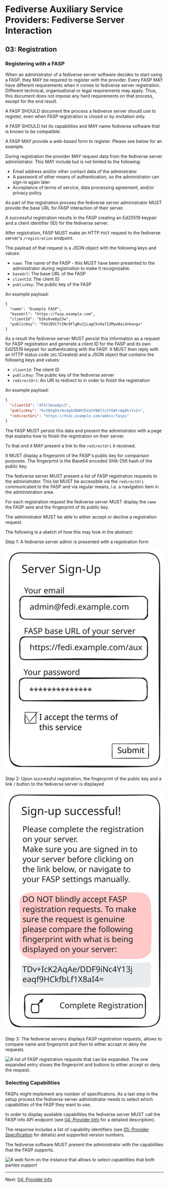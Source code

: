 # Fediverse Auxiliary Service Providers: Fediverse Server Interaction

## 03: Registration

### Registering with a FASP

When an administrator of a fediverse server software decides to start using a
FASP, they MAY be required to register with the provider. Every FASP
MAY have different requirements when it comes to fediverse server
registration. Different technical,
organisational or legal requirements may apply. Thus, this document does
not impose any hard requirements on that process, except for the end
result.

A FASP SHOULD document the process a fediverse server should use to register,
even when FASP registration is closed or by invitation only.

A FASP SHOULD list its capabilities and MAY name fediverse software
that is known to be compatible.

A FASP MAY provide a web-based form to register. Please see below
for an example.

During registration the provider MAY request data from the fediverse server
administrator. This MAY include but is not limited to the following:

* Email address and/or other contact data of the adminstrator
* A password of other means of authentication, so the administrator can
  sign-in again later
* Acceptance of terms of service, data processing agreement, and/or privacy policy

As part of the registration process the fediverse server administrator
MUST provide the base URL for FASP interaction of their server.

A successful registration results in the FASP creating an Ed25519
keypair and a client identifier (ID) for the fediverse server.

After registration, FASP MUST make an HTTP `POST` request to the
fediverse server's `/registration` endpoint.

The payload of that request is a JSON object with the following keys and
values:

* `name`: The name of the FASP - this MUST have been presented to the
  administrator during registration to make it recognizable.
* `baseUrl`: The base URL of the FASP
* `clientId`: The client ID
* `publicKey`: The public key of the FASP

An example payload:

```
{
  "name": "Example FASP",
  "baseUrl": "https://fasp.example.com",
  "clientId": "b2ks6vm8p23w",
  "publicKey": "FbUJDVCftINc9FlgRu2jLagCVvOa7I2Myw8aidvkong=" 
}
```

As a result the fediverse server MUST persist this information as a
request for FASP registration and generate a client ID for the FASP and
its own Ed25519 keypair for authenticating with the FASP. It MUST then
reply with an HTTP status code `201` (Created) and a JSON object that
contains the following keys and values:

* `clientId`: The client ID
* `publicKey`: The public key of the fediverse server
* `redirectUri`: An URI to redirect to in order to finish the
  registration

An example payload:

```json
{
  "clientId": "dfkl3msw6ps3",
  "publicKey": "KvVQVgD4/WcdgbUDWH7EVaYX9W7Jz5fGWt+Wg8h+YvI=",
  "redirectUri": "https://fedi.example.com/admin/fasps"
}
```

The FASP MUST persist this data and present the administrator with a
page that explains how to finish the registration on their server.

To that end it MAY present a link to the `redirectUri` it received.

It MUST display a fingerprint of the FASP's public key for comparison
purposes. The fingerprint is the Base64 encoded SHA-256 hash of the
public key.

The fediverse server MUST present a list of FASP registration requests
to the administrator. This list MUST be accessible via the
`redirectUri` communicated to the FASP and via regular means, i.e. a
navigation item in the administration area.

For each registration request the fediverse server MUST display the
`name` the FASP sent and the fingerprint of its public key.

The administrator MUST be able to either accept or decline a
registration request.

The following is a sketch of how this may look in the abstract:

Step 1: A fediverse server admin is presented with a registration form

![A bare-bones sign-up form asking for email, server base URL and acceptance of terms of service](../../images/server_sign_up.svg)

Step 2: Upon successful registration, the fingerprint of the public key
and a link / button to the fediverse server is displayed

![A webpage displaying a public key fingerprint with a button to go to the fediverse server](../../images/server_sign_up_success.svg)

Step 3: The fediverse servers displays FASP registration requests,
allows to compare name and fingerprint and then to either accept or deny
the requests.

![A list of FASP registration requests that can be expanded. The one
expanded entry shows the fingerprint and buttons to either accept or
deny the request.](../../images/fasp_registration_requests.svg)

### Selecting Capabilities

FASPs might implement any number of 
specificatons. As a last step in the setup process the
fediverse server administrator needs to select which capabilities of the
FASP they want to use.

In order to display available capabilities the fediverse server MUST
call the FASP info API endpoint (see
[04: Provider Info](provider_info.md) for a detailed description).

The response includes a list of capability identifiers (see
[05: Provider Specification](provider_specifications.md) for details)
and supported version numbers.

The fediverse software MUST present the administrator with the 
capabilities that the FASP supports.

![A web form on the instance that allows to select capabilities that both parties support](../../images/select_capabilities.svg)

---

Next: [04: Provider Info](provider_info.md)
